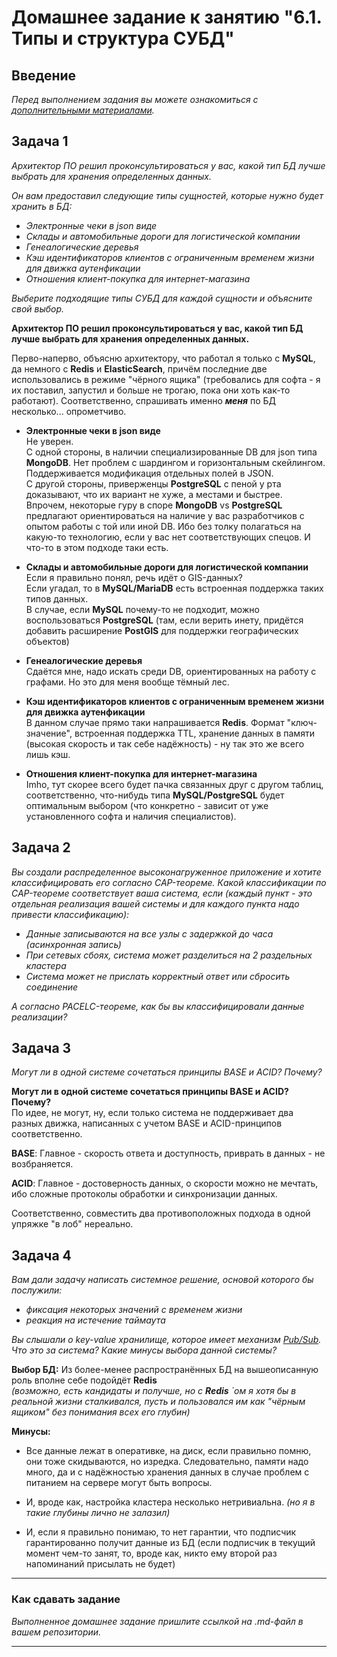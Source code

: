 # Домашнее задание к занятию "6.1. Типы и структура СУБД"

## Введение

*Перед выполнением задания вы можете ознакомиться с 
[дополнительными материалами](https://github.com/netology-code/virt-homeworks/tree/master/additional/README.md).*

## Задача 1

*Архитектор ПО решил проконсультироваться у вас, какой тип БД 
лучше выбрать для хранения определенных данных.*

*Он вам предоставил следующие типы сущностей, которые нужно будет хранить в БД:*

- *Электронные чеки в json виде*
- *Склады и автомобильные дороги для логистической компании*
- *Генеалогические деревья*
- *Кэш идентификаторов клиентов с ограниченным временем жизни для движка аутенфикации*
- *Отношения клиент-покупка для интернет-магазина*

*Выберите подходящие типы СУБД для каждой сущности и объясните свой выбор.*

**Архитектор ПО решил проконсультироваться у вас, какой тип БД 
лучше выбрать для хранения определенных данных.**

Перво-наперво, объясню архитектору, что работал я только с **MySQL**, да немного с **Redis** и **ElasticSearch**, причём последние две использовались в режиме "чёрного ящика" (требовались для софта - я их поставил, запустил и больше не трогаю, пока они хоть как-то работают). Соответственно, спрашивать именно ***меня*** по БД несколько... опрометчиво.

* **Электронные чеки в json виде**  
Не уверен.  
С одной стороны, в наличии специализированные DB для json типа **MongoDB**. Нет проблем с шардингом и горизонтальным скейлингом. Поддерживается модификация отдельных полей в JSON.  
С другой стороны, приверженцы **PostgreSQL** с пеной у рта доказывают, что их вариант не хуже, а местами и быстрее.  
Впрочем, некоторые гуру в споре **MongoDB** vs **PostgreSQL** предлагают ориентироваться на наличие у вас разработчиков с опытом работы с той или иной DB. Ибо без толку полагаться на какую-то технологию, если у вас нет соответствующих спецов. И что-то в этом подходе таки есть.

* **Склады и автомобильные дороги для логистической компании**  
Если я правильно понял, речь идёт о GIS-данных?  
Если угадал, то в **MySQL/MariaDB** есть встроенная поддержка таких типов данных.  
В случае, если **MySQL** почему-то не подходит, можно воспользоваться **PostgreSQL** (там, если верить инету, придётся добавить расширение **PostGIS** для поддержки географических объектов)

* **Генеалогические деревья**  
Сдаётся мне, надо искать среди DB, ориентированных на работу с графами. Но это для меня вообще тёмный лес.

* **Кэш идентификаторов клиентов с ограниченным временем жизни для движка аутенфикации**  
В данном случае прямо таки напрашивается **Redis**. Формат "ключ-значение", встроенная поддержка TTL, хранение данных в памяти (высокая скорость и так себе надёжность) - ну так это же всего лишь кэш.

* **Отношения клиент-покупка для интернет-магазина**  
Imho, тут скорее всего будет пачка связанных друг с другом таблиц, соответственно, что-нибудь типа **MySQL/PostgreSQL** будет оптимальным выбором (что конкретно - зависит от уже установленного софта и наличия специалистов).

## Задача 2

*Вы создали распределенное высоконагруженное приложение и хотите классифицировать его согласно 
CAP-теореме. Какой классификации по CAP-теореме соответствует ваша система, если 
(каждый пункт - это отдельная реализация вашей системы и для каждого пункта надо привести классификацию):*

- *Данные записываются на все узлы с задержкой до часа (асинхронная запись)*
- *При сетевых сбоях, система может разделиться на 2 раздельных кластера*
- *Система может не прислать корректный ответ или сбросить соединение*

*А согласно PACELC-теореме, как бы вы классифицировали данные реализации?*

## Задача 3

*Могут ли в одной системе сочетаться принципы BASE и ACID? Почему?*

**Могут ли в одной системе сочетаться принципы BASE и ACID? Почему?**  
По идее, не могут, ну, если только система не поддерживает два разных движка, написанных с учетом BASE и ACID-принципов соответственно.  

**BASE**: Главное - скорость ответа и доступность, приврать в данных - не возбраняется.  

**ACID**: Главное - достоверность данных, о скорости можно не мечтать, ибо сложные протоколы обработки и синхронизации данных.  

Соответственно, совместить два противоположных подхода в одной упряжке "в лоб" нереально.

## Задача 4

*Вам дали задачу написать системное решение, основой которого бы послужили:*

- *фиксация некоторых значений с временем жизни*
- *реакция на истечение таймаута*

*Вы слышали о key-value хранилище, которое имеет механизм [Pub/Sub](https://habr.com/ru/post/278237/). 
Что это за система? Какие минусы выбора данной системы?*

**Выбор БД:**
Из более-менее распространённых БД на вышеописанную роль вполне себе подойдёт **Redis**  
*(возможно, есть кандидаты и получше, но с* ***Redis*** *`ом я хотя бы в реальной жизни сталкивался, пусть и пользовался им как "чёрным ящиком" без понимания всех его глубин)*

**Минусы:**
* Все данные лежат в оперативке, на диск, если правильно помню, они тоже скидываются, но изредка. Следовательно, памяти надо много, да и с надёжностью хранения данных в случае проблем с питанием на сервере могут быть вопросы.

* И, вроде как, настройка кластера несколько нетривиальна. *(но я в такие глубины лично не залазил)*

* И, если я правильно понимаю, то нет гарантии, что подписчик гарантированно получит данные из БД (если подписчик в текущий момент чем-то занят, то, вроде как, никто ему второй раз напоминаний присылать не будет)

---

### Как cдавать задание

*Выполненное домашнее задание пришлите ссылкой на .md-файл в вашем репозитории.*

---
